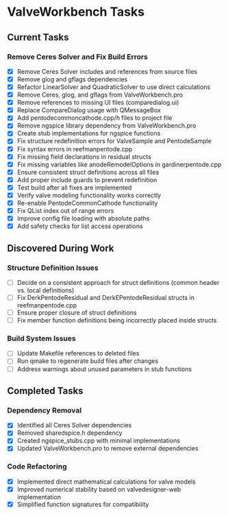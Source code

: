 # ValveWorkbench Tasks

## Current Tasks

### Remove Ceres Solver and Fix Build Errors
- [x] Remove Ceres Solver includes and references from source files
- [x] Remove glog and gflags dependencies
- [x] Refactor LinearSolver and QuadraticSolver to use direct calculations
- [x] Remove Ceres, glog, and gflags from ValveWorkbench.pro
- [x] Remove references to missing UI files (comparedialog.ui)
- [x] Replace CompareDialog usage with QMessageBox
- [x] Add pentodecommoncathode.cpp/h files to project file
- [x] Remove ngspice library dependency from ValveWorkbench.pro
- [x] Create stub implementations for ngspice functions
- [x] Fix structure redefinition errors for ValveSample and PentodeSample
- [x] Fix syntax errors in reefmanpentode.cpp
- [x] Fix missing field declarations in residual structs
- [x] Fix missing variables like anodeRemodelOptions in gardinerpentode.cpp
- [x] Ensure consistent struct definitions across all files
- [x] Add proper include guards to prevent redefinition
- [x] Test build after all fixes are implemented
- [x] Verify valve modeling functionality works correctly
- [x] Re-enable PentodeCommonCathode functionality
- [x] Fix QList index out of range errors
- [x] Improve config file loading with absolute paths
- [x] Add safety checks for list access operations

## Discovered During Work

### Structure Definition Issues
- [ ] Decide on a consistent approach for struct definitions (common header vs. local definitions)
- [ ] Fix DerkPentodeResidual and DerkEPentodeResidual structs in reefmanpentode.cpp
- [ ] Ensure proper closure of struct definitions
- [ ] Fix member function definitions being incorrectly placed inside structs

### Build System Issues
- [ ] Update Makefile references to deleted files
- [ ] Run qmake to regenerate build files after changes
- [ ] Address warnings about unused parameters in stub functions

## Completed Tasks

### Dependency Removal
- [x] Identified all Ceres Solver dependencies
- [x] Removed sharedspice.h dependency
- [x] Created ngspice_stubs.cpp with minimal implementations
- [x] Updated ValveWorkbench.pro to remove external dependencies

### Code Refactoring
- [x] Implemented direct mathematical calculations for valve models
- [x] Improved numerical stability based on valvedesigner-web implementation
- [x] Simplified function signatures for compatibility

